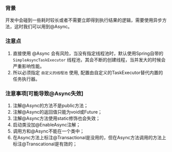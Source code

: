 ### 背景
开发中会碰到一些耗时较长或者不需要立即得到执行结果的逻辑，需要使用异步方法，这时我们可以用到@Async。

### 注意点
1. 直接使用 @Async 会有风险，当没有指定线程池时，默认使用Spring自带的 `SimpleAsyncTaskExecutor` 线程池，其会不断的创建线程，当并发大的时候会严重影响性能。
2. 所以必须指定 `自定义的线程池` 使用, 配置由自定义的TaskExecutor替代内置的任务执行器。

### 注意事项[可能导致@Async失效]
1. 注解@Async的方法不是public方法；
2. 注解@Async的返回值只能为void或Future；
3. 注解@Async方法使用static修饰也会失效；
4. 启动类没加@EnableAsync注解；
5. 调用方和@Async不能在一个类中；
6. 在Async方法上标注@Transactional是没用的，但在Async方法调用的方法上标注@Transcational是有效的；